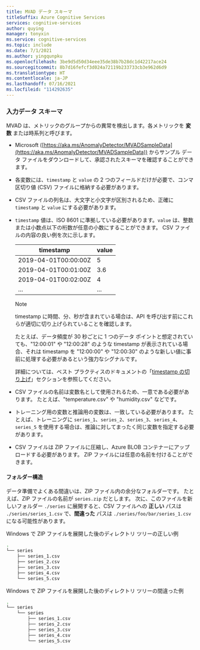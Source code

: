 ```yaml
---
title: MVAD データ スキーマ
titleSuffix: Azure Cognitive Services
services: cognitive-services
author: quying
manager: tonyxin
ms.service: cognitive-services
ms.topic: include
ms.date: 7/1/2021
ms.author: yingqunpku
ms.openlocfilehash: 3be9d5d50d34eee35de38b7b28dc1d42217ace24
ms.sourcegitcommit: 8b7d16fefcf3d024a72119b233733cb3e962d6d9
ms.translationtype: HT
ms.contentlocale: ja-JP
ms.lasthandoff: 07/16/2021
ms.locfileid: "114292635"
---
```

### <a name="input-data-schema"></a>入力データ スキーマ

MVAD は、メトリックのグループからの異常を検出します。各メトリックを **変数** または時系列と呼びます。

* Microsoft ([https://aka.ms/AnomalyDetector/MVADSampleData](https://aka.ms/AnomalyDetector/MVADSampleData)) からサンプル データ ファイルをダウンロードして、承認されたスキーマを確認することができます。
* 各変数には、`timestamp` と `value` の 2 つのフィールドだけが必要で、コンマ区切り値 (CSV) ファイルに格納する必要があります。
* CSV ファイルの列名は、大文字と小文字が区別されるため、正確に `timestamp` と `value` にする必要があります。
* `timestamp` 値は、ISO 8601 に準拠している必要があります。`value` は、整数または小数点以下の桁数が任意の小数にすることができます。
    CSV ファイルの内容の良い例を次に示します。

    |timestamp | value|
    |-------|-------|
    |2019-04-01T00:00:00Z| 5|
    |2019-04-01T00:01:00Z| 3.6|
    |2019-04-01T00:02:00Z| 4|
    |...| ...|

    > [!NOTE]
    > timestamp に時間、分、秒が含まれている場合は、API を呼び出す前にこれらが適切に切り上げられていることを確認します。
    >
    > たとえば、データ頻度が 30 秒ごとに 1 つのデータ ポイントと想定されていても、"12:00:01" や "12:00:28" のような timestamp が表示されている場合、それは timestamp を "12:00:00" や "12:00:30" のような新しい値に事前に処理する必要があるという強力なシグナルです。
    >
    > 詳細については、ベスト プラクティスのドキュメントの「[timestamp の切り上げ](../concepts/best-practices-multivariate.md#timestamp-round-up)」セクションを参照してください。
* CSV ファイルの名前は変数名として使用されるため、一意である必要があります。 たとえば、"temperature.csv" や "humidity.csv" などです。
* トレーニング用の変数と推論用の変数は、一致している必要があります。 たとえば、トレーニングに `series_1`、`series_2`、`series_3`、`series_4`、`series_5` を使用する場合は、推論に対してまったく同じ変数を指定する必要があります。
* CSV ファイルは ZIP ファイルに圧縮し、Azure BLOB コンテナーにアップロードする必要があります。 ZIP ファイルには任意の名前を付けることができます。

#### <a name="folder-structure"></a>フォルダー構造

データ準備でよくある間違いは、ZIP ファイル内の余分なフォルダーです。 たとえば、ZIP ファイルの名前が `series.zip` だとします。 次に、このファイルを新しいフォルダー `./series` に展開すると、CSV ファイルへの **正しい** パスは `./series/series_1.csv` で、**間違った** パスは `./series/foo/bar/series_1.csv` になる可能性があります。

Windows で ZIP ファイルを展開した後のディレクトリ ツリーの正しい例

```bash
.
└── series
    ├── series_1.csv
    ├── series_2.csv
    ├── series_3.csv
    ├── series_4.csv
    └── series_5.csv
```

Windows で ZIP ファイルを展開した後のディレクトリ ツリーの間違った例

```bash
.
└── series
    └── series
        ├── series_1.csv
        ├── series_2.csv
        ├── series_3.csv
        ├── series_4.csv
        └── series_5.csv
```